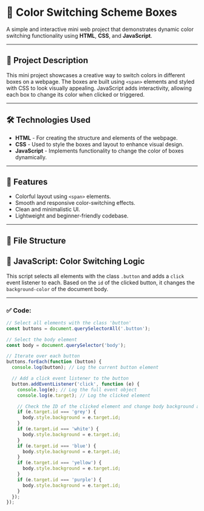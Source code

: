 # 🎨 Color Switching Scheme Boxes

A simple and interactive mini web project that demonstrates dynamic color switching functionality using **HTML**, **CSS**, and **JavaScript**.

---

## 📁 Project Description

This mini project showcases a creative way to switch colors in different boxes on a webpage. The boxes are built using `<span>` elements and styled with CSS to look visually appealing. JavaScript adds interactivity, allowing each box to change its color when clicked or triggered.

---

## 🛠️ Technologies Used

- **HTML** - For creating the structure and elements of the webpage.
- **CSS** - Used to style the boxes and layout to enhance visual design.
- **JavaScript** - Implements functionality to change the color of boxes dynamically.

---

## 📌 Features

- Colorful layout using `<span>` elements.
- Smooth and responsive color-switching effects.
- Clean and minimalistic UI.
- Lightweight and beginner-friendly codebase.

---

## 📂 File Structure
## 🧠 JavaScript: Color Switching Logic

This script selects all elements with the class `.button` and adds a `click` event listener to each. Based on the `id` of the clicked button, it changes the `background-color` of the document body.

---

### ✅ Code:

```js
// Select all elements with the class 'button'
const buttons = document.querySelectorAll('.button');

// Select the body element
const body = document.querySelector('body');

// Iterate over each button
buttons.forEach(function (button) {
  console.log(button); // Log the current button element

  // Add a click event listener to the button
  button.addEventListener('click', function (e) {
    console.log(e); // Log the full event object
    console.log(e.target); // Log the clicked element

    // Check the ID of the clicked element and change body background accordingly
    if (e.target.id === 'grey') {
      body.style.background = e.target.id;
    }
    if (e.target.id === 'white') {
      body.style.background = e.target.id;
    }
    if (e.target.id === 'blue') {
      body.style.background = e.target.id;
    }
    if (e.target.id === 'yellow') {
      body.style.background = e.target.id;
    }
    if (e.target.id === 'purple') {
      body.style.background = e.target.id;
    }
  });
});


